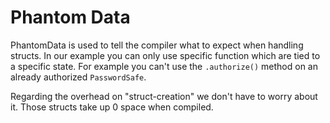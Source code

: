 # Phantom Data
PhantomData is used to tell the compiler what to expect when handling structs. In our example you can only use specific function which are tied to a specific state. For example you can't use the `.authorize()` method on an already authorized `PasswordSafe`.

Regarding the overhead on "struct-creation" we don't have to worry about it. Those structs take up 0 space when compiled.